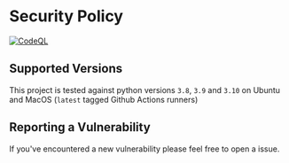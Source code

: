 # Security Policy

[![CodeQL](https://github.com/SauravMaheshkar/Radiology-Classification/actions/workflows/codeql-analysis.yml/badge.svg)](https://github.com/SauravMaheshkar/Radiology-Classification/actions/workflows/codeql-analysis.yml)

## Supported Versions

This project is tested against python versions `3.8`, `3.9` and `3.10` on Ubuntu and MacOS (`latest` tagged Github Actions runners)

## Reporting a Vulnerability

If you've encountered a new vulnerability please feel free to open a issue.
